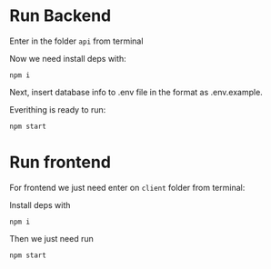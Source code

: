 # Run Backend
Enter in the folder `api` from terminal

Now we need install deps with: 

```shell
npm i
```
Next, insert database info to .env file in the format as .env.example.

Everithing is ready to run:

```
npm start
```

# Run frontend

For frontend we just need enter on `client` folder from terminal:

Install deps with 

```shell
npm i
```

Then we just need run 

```shell
npm start
```

